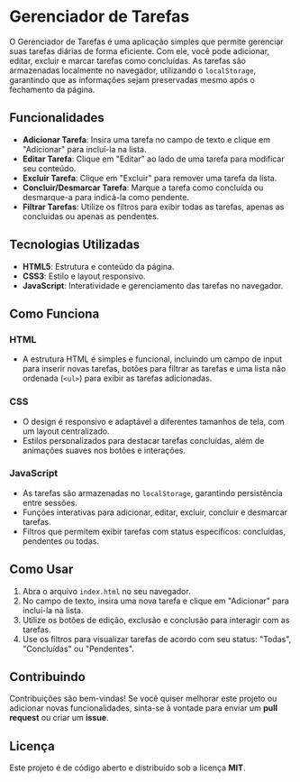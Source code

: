 # Gerenciador de Tarefas

O Gerenciador de Tarefas é uma aplicação simples que permite gerenciar suas tarefas diárias de forma eficiente. Com ele, você pode adicionar, editar, excluir e marcar tarefas como concluídas. As tarefas são armazenadas localmente no navegador, utilizando o `localStorage`, garantindo que as informações sejam preservadas mesmo após o fechamento da página.

## Funcionalidades

- **Adicionar Tarefa**: Insira uma tarefa no campo de texto e clique em "Adicionar" para incluí-la na lista.
- **Editar Tarefa**: Clique em "Editar" ao lado de uma tarefa para modificar seu conteúdo.
- **Excluir Tarefa**: Clique em "Excluir" para remover uma tarefa da lista.
- **Concluir/Desmarcar Tarefa**: Marque a tarefa como concluída ou desmarque-a para indicá-la como pendente.
- **Filtrar Tarefas**: Utilize os filtros para exibir todas as tarefas, apenas as concluídas ou apenas as pendentes.

## Tecnologias Utilizadas

- **HTML5**: Estrutura e conteúdo da página.
- **CSS3**: Estilo e layout responsivo.
- **JavaScript**: Interatividade e gerenciamento das tarefas no navegador.

## Como Funciona

### HTML

- A estrutura HTML é simples e funcional, incluindo um campo de input para inserir novas tarefas, botões para filtrar as tarefas e uma lista não ordenada (`<ul>`) para exibir as tarefas adicionadas.

### CSS

- O design é responsivo e adaptável a diferentes tamanhos de tela, com um layout centralizado.
- Estilos personalizados para destacar tarefas concluídas, além de animações suaves nos botões e interações.

### JavaScript

- As tarefas são armazenadas no `localStorage`, garantindo persistência entre sessões.
- Funções interativas para adicionar, editar, excluir, concluir e desmarcar tarefas.
- Filtros que permitem exibir tarefas com status específicos: concluídas, pendentes ou todas.

## Como Usar

1. Abra o arquivo `index.html` no seu navegador.
2. No campo de texto, insira uma nova tarefa e clique em "Adicionar" para incluí-la na lista.
3. Utilize os botões de edição, exclusão e conclusão para interagir com as tarefas.
4. Use os filtros para visualizar tarefas de acordo com seu status: "Todas", "Concluídas" ou "Pendentes".


## Contribuindo

Contribuições são bem-vindas! Se você quiser melhorar este projeto ou adicionar novas funcionalidades, sinta-se à vontade para enviar um **pull request** ou criar um **issue**.

## Licença

Este projeto é de código aberto e distribuído sob a licença **MIT**.
